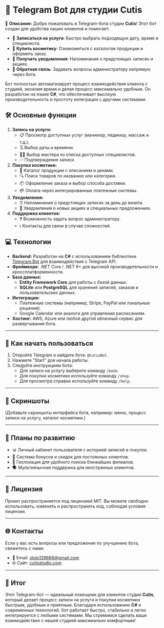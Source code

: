 <h1>🤖 Telegram Bot для студии Cutis</h1>

<p>
    🌟 <strong>Описание:</strong>  
    Добро пожаловать в Telegram-бота студии <strong>Cutis</strong>! Этот бот создан для удобства наших клиентов и помогает:
</p>
<ul>
    <li>📅 <strong>Записаться на услуги</strong>: Быстро выбрать подходящую дату, время и специалиста.</li>
    <li>💄 <strong>Купить косметику</strong>: Ознакомиться с каталогом продукции и оформить заказ.</li>
    <li>📱 <strong>Получать уведомления</strong>: Напоминания о предстоящих записях и акциях.</li>
    <li>💬 <strong>Обратная связь</strong>: Задавать вопросы администратору напрямую через бота.</li>
</ul>
<p>
    Бот полностью автоматизирует процесс взаимодействия клиента с студией, экономя время и делая процесс максимально удобным. Он разработан на языке <strong>C#</strong>, что обеспечивает высокую производительность и простоту интеграции с другими системами.
</p>
<h2>🛠️ Основные функции</h2>
<ol>
    <li><strong>Запись на услуги:</strong>
        <ul>
            <li>📋 Просмотр доступных услуг (маникюр, педикюр, массаж и т.д.).</li>
            <li>🗓️ Выбор даты и времени.</li>
            <li>👩‍⚕️ Выбор мастера из списка доступных специалистов.</li>
            <li>✅ Подтверждение записи.</li>
        </ul>
    </li>
    <li><strong>Покупка косметики:</strong>
        <ul>
            <li>🛒 Каталог продукции с описанием и ценами.</li>
            <li>🔍 Поиск товаров по названию или категории.</li>
            <li>📦 Оформление заказа и выбор способа доставки.</li>
            <li>💳 Оплата через интегрированные платежные системы.</li>
        </ul>
    </li>
    <li><strong>Уведомления:</strong>
        <ul>
            <li>⏰ Напоминания о предстоящих записях за день до визита.</li>
            <li>🎉 Уведомления о новых акциях и специальных предложениях.</li>
        </ul>
    </li>
    <li><strong>Поддержка клиентов:</strong>
        <ul>
            <li>❓ Возможность задать вопрос администратору.</li>
            <li>📞 Контакты для связи в случае сложностей.</li>
        </ul>
    </li>
</ol>

<h2>💻 Технологии</h2>
<ul>
    <li><strong>Backend:</strong> Разработан на <strong>C#</strong> с использованием библиотеки <a href="https://github.com/TelegramBots/Telegram.Bot" target="_blank">Telegram.Bot</a> для взаимодействия с Telegram API.</li>
    <li><strong>Фреймворк:</strong> .NET Core / .NET 6+ для высокой производительности и кроссплатформенности.</li>
    <li><strong>База данных:</strong>
        <ul>
            <li><strong>Entity Framework Core</strong> для работы с базой данных.</li>
            <li><strong>SQLite</strong> или <strong>PostgreSQL</strong> для хранения записей, заказов и пользовательских данных.</li>
        </ul>
    </li>
    <li><strong>Интеграции:</strong>
        <ul>
            <li>Платежные системы (например, Stripe, PayPal или локальные решения).</li>
            <li>Google Calendar или аналоги для управления расписанием.</li>
        </ul>
    </li>
    <li><strong>Хостинг:</strong> AWS, Azure или любой другой облачный сервис для развертывания бота.</li>
</ul>

<hr>

<h2>🚀 Как начать пользоваться</h2>
<ol>
    <li>Откройте Telegram и найдите бота: <code>@CutisBot</code>.</li>
    <li>Нажмите "Start" для начала работы.</li>
    <li>Следуйте инструкциям бота:
        <ul>
            <li>Для записи на услугу выберите команду <code>/book</code>.</li>
            <li>Для покупки косметики используйте команду <code>/shop</code>.</li>
            <li>Для просмотра справки используйте команду <code>/help</code>.</li>
        </ul>
    </li>
</ol>

<hr>

<h2>📸 Скриншоты</h2>
<p>(Добавьте скриншоты интерфейса бота, например: меню, процесс записи на услугу, каталог косметики.)</p>

<hr>

<h2>📢 Планы по развитию</h2>
<ul>
    <li>📊 Личный кабинет пользователя с историей записей и покупок.</li>
    <li>🎁 Система бонусов и скидок для постоянных клиентов.</li>
    <li>📍 Геолокация для удобного поиска ближайших филиалов.</li>
    <li>🗣️ Мультиязычная поддержка для иностранных клиентов.</li>
</ul>

<hr>

<h2>📜 Лицензия</h2>
<p>Проект распространяется под лицензией MIT. Вы можете свободно использовать, изменять и распространять код, соблюдая условия лицензии.</p>

<hr>

<h2>🌐 Контакты</h2>
<p>Если у вас есть вопросы или предложения по улучшению бота, свяжитесь с нами:</p>
<ul>
    <li>📧 Email: <a href="mailto:ololo128666@gmail.com">ololo128666@gmail.com</a></li>
    <li>🌐 Сайт: <a href="@molodoi_ya" target="_blank">cutisstudio.com</a></li>
</ul>

<hr>

<h2>🎯 Итог</h2>
<p>
    Этот Telegram-бот — идеальный помощник для клиентов студии <strong>Cutis</strong>, который делает процесс записи на услуги и покупки косметики быстрым, удобным и приятным. Благодаря использованию <strong>C#</strong> и современных технологий, бот работает быстро, стабильно и легко интегрируется с любыми системами. Мы стремимся сделать ваше взаимодействие с нашей студией максимально комфортным!
</p>
